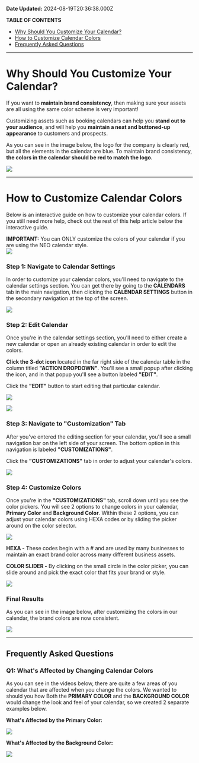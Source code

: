 **Date Updated:** 2024-08-19T20:36:38.000Z

**TABLE OF CONTENTS**

* [Why Should You Customize Your Calendar?](#Why-Should-You-Customize-Your-Calendar?)
* [How to Customize Calendar Colors](#How-to-Customize-Calendar-Colors)[](#Frequently-Asked-Questions)
* [Frequently Asked Questions](#Frequently-Asked-Questions)

---

# **Why Should You Customize Your Calendar?**

If you want to **maintain brand consistency**, then making sure your assets are all using the same color scheme is very important!

  
Customizing assets such as booking calendars can help you **stand out to your audience**, and will help you **maintain a neat and buttoned-up appearance** to customers and prospects.

  
As you can see in the image below, the logo for the company is clearly red, but all the elements in the calendar are blue. To maintain brand consistency, **the colors in the calendar should be red to match the logo.**

  
![](https://s3.amazonaws.com/cdn.freshdesk.com/data/helpdesk/attachments/production/155030366782/original/zfs8Tv7KlDog4CVixn6B3pKcRfID4rMr9g.jpg?1722612913)

---

# **How to Customize Calendar Colors**

Below is an interactive guide on how to customize your calendar colors. If you still need more help, check out the rest of this help article below the interactive guide.
  
  
**IMPORTANT:** You can ONLY customize the colors of your calendar if you are using the NEO calendar style.  
![](https://s3.amazonaws.com/cdn.freshdesk.com/data/helpdesk/attachments/production/155030367091/original/FO4uAkBUun_dQk5VOTVHWUorGLwy9O8tHg.png?1722613320)

  
### **Step 1:** Navigate to Calendar Settings

In order to customize your calendar colors, you'll need to navigate to the calendar settings section. You can get there by going to the **CALENDARS** tab in the main navigation, then clicking the **CALENDAR SETTINGS** button in the secondary navigation at the top of the screen.

  
![](https://s3.amazonaws.com/cdn.freshdesk.com/data/helpdesk/attachments/production/155030254627/original/3PH8h4gMtf1YqWNdk6Hvs6BFBQEhotNoHQ.gif?1722449472)

  
### **Step 2:** Edit Calendar

Once you're in the calendar settings section, you'll need to either create a new calendar or open an already existing calendar in order to edit the colors.

  
**Click the** **3-dot icon** located in the far right side of the calendar table in the column titled **"ACTION DROPDOWN"**. You'll see a small popup after clicking the icon, and in that popup you'll see a button labeled **"EDIT"**.

  
Click the **"EDIT"** button to start editing that particular calendar.

  
![](https://s3.amazonaws.com/cdn.freshdesk.com/data/helpdesk/attachments/production/155030256790/original/VlHMl5JGZSD6qclnqKkzbpOMUZYqqE3hxQ.gif?1722453959)

![](https://s3.amazonaws.com/cdn.freshdesk.com/data/helpdesk/attachments/production/155030254272/original/-cAdV9q31OkJgkeCBUd26VIINr-_wvxZCA.jpg?1722448977)

  
### **Step 3:** Navigate to "Customization" Tab

After you've entered the editing section for your calendar, you'll see a small navigation bar on the left side of your screen. The bottom option in this navigation is labeled **"CUSTOMIZATIONS"**.

  
Click the **"CUSTOMIZATIONS"** tab in order to adjust your calendar's colors.

  
![](https://s3.amazonaws.com/cdn.freshdesk.com/data/helpdesk/attachments/production/155030254082/original/bTve_bpyk7hnSoOIhCmZhh7FrOWqk1Kwpw.jpg?1722448622)

  
### **Step 4:** Customize Colors

Once you're in the **"CUSTOMIZATIONS"** tab, scroll down until you see the color pickers. You will see 2 options to change colors in your calendar, **Primary Color** and **Background Color**. Within these 2 options, you can adjust your calendar colors using HEXA codes or by sliding the picker around on the color selector.

  
![](https://s3.amazonaws.com/cdn.freshdesk.com/data/helpdesk/attachments/production/155030254115/original/64mGCoCHWcwVzjkkpGvjKCjlzSRS5Eknpg.jpg?1722448670)

**HEXA -** These codes begin with a # and are used by many businesses to maintain an exact brand color across many different business assets.

  
**COLOR SLIDER -** By clicking on the small circle in the color picker, you can slide around and pick the exact color that fits your brand or style.

![](https://s3.amazonaws.com/cdn.freshdesk.com/data/helpdesk/attachments/production/155030367415/original/YEjSjZRqDoKXqgYMZAyyhURnNwk1WYs9gQ.jpg?1722613740)

  
### **Final Results**

As you can see in the image below, after customizing the colors in our calendar, the brand colors are now consistent.

![](https://s3.amazonaws.com/cdn.freshdesk.com/data/helpdesk/attachments/production/155030367302/original/T34kHZPDOf8hEhIGwX6esj-qPreAg694ng.jpg?1722613546)

---

## **Frequently Asked Questions**

  
### **Q1: What's Affected by Changing Calendar Colors**

As you can see in the videos below, there are quite a few areas of you calendar that are affected when you change the colors. We wanted to should you how Both the **PRIMARY COLOR** and the **BACKGROUND COLOR** would change the look and feel of your calendar, so we created 2 separate examples below.

  
**What's Affected by the Primary Color:**

![](https://s3.amazonaws.com/cdn.freshdesk.com/data/helpdesk/attachments/production/155030369132/original/-goqbzdqN7QiE9V854FIHDWUjiSPYzSm6w.gif?1722615470)

  
**What's Affected by the Background Color:**

![](https://s3.amazonaws.com/cdn.freshdesk.com/data/helpdesk/attachments/production/155030369268/original/HG228S4k6nK2K60XK7kPe2-EIHkJOQPznQ.gif?1722615686)

  